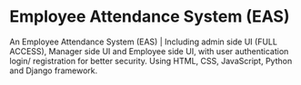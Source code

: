 # Employee Attendance System (EAS)
An Employee Attendance System (EAS) | Including admin side UI (FULL ACCESS), Manager side UI and Employee side UI, with user authentication login/ registration for better security. Using HTML, CSS, JavaScript, Python and Django framework.



